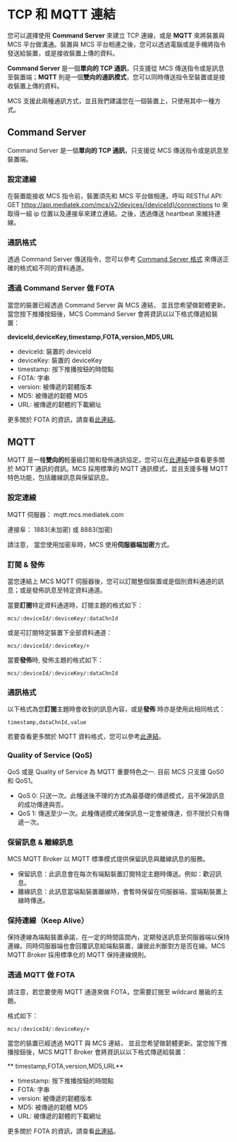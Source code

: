 # TCP 和 MQTT 連結

您可以選擇使用 **Command Server** 來建立 TCP 連線，或是 **MQTT** 來將裝置與 MCS 平台做溝通。裝置與 MCS 平台相連之後，您可以透過電腦或是手機將指令發送給裝置，或是接收裝置上傳的資料。

**Command Server** 是一個**單向的 TCP 通訊**，只支援從 MCS 傳送指令或是訊息至裝置端；**MQTT** 則是一個**雙向的通訊模式**，您可以同時傳送指令至裝置或是接收裝置上傳的資料。

MCS 支援此兩種通訊方式，並且我們建議您在一個裝置上，只使用其中一種方式。


## Command Server
Command Server 是一個**單向的 TCP 通訊**，只支援從 MCS 傳送指令或是訊息至裝置端。

### 設定連線
在裝置能接收 MCS 指令前，裝置須先和 MCS 平台做相連。呼叫 RESTful API: GET https://api.mediatek.com/mcs/v2/devices/{deviceId}/connections to 來取得一組 ip 位置以及連接阜來建立連結。之後，透過傳送 heartbeat 來維持連線。


### 通訊格式
透過 Command Server 傳送指令，您可以參考 [Command Server 格式](https://mcs.mediatek.com/resources/latest/api_references/#command-server-format) 來傳送正確的格式給不同的資料通道。

 ### 透過 Command Server 做 FOTA

當您的裝置已經透過 Command Server 與 MCS 連結， 並且您希望做韌體更新。當您按下推播按鈕後，MCS Command Server 會將資訊以以下格式傳遞給裝置：

**deviceId,deviceKey,timestamp,FOTA,version,MD5,URL**

* deviceId: 裝置的 deviceId
* deviceKey: 裝置的 deviceKey
* timestamp: 按下推播按鈕的時間點
* FOTA: 字串
* version: 被傳遞的韌體版本
* MD5: 被傳遞的韌體 MD5
* URL: 被傳遞的韌體的下載網址

更多關於 FOTA 的資訊，請查看[此連結](../tutorial/managing_firmware)。

## MQTT
MQTT 是一種**雙向的**輕量級訂閱和發佈通訊協定。您可以在[此連結](http://mqtt.org/)中查看更多關於 MQTT 通訊的資訊。MCS 採用標準的 MQTT 通訊模式，並且支援多種 MQTT 特色功能，包括離線訊息與保留訊息。

### 設定連線

MQTT 伺服器： mqtt.mcs.mediatek.com

連接阜： 1883(未加密) 或 8883(加密)

請注意， 當您使用加密阜時，MCS 使用**伺服器端加密**方式。

### 訂閱 & 發佈

當您連結上 MCS MQTT 伺服器後，您可以訂閱整個裝置或是個別資料通道的訊息；或是發佈訊息至特定資料通道。

當要**訂閱**特定資料通道時，訂閱主題的格式如下：

```
mcs/:deviceId/:deviceKey/:dataChnId
```

或是可訂閱特定裝置下全部資料通道：

```
mcs/:deviceId/:deviceKey/+
```

當要**發佈**時, 發佈主題的格式如下：

```
mcs/:deviceId/:deviceKey/:dataChnId
```

### 通訊格式

以下格式為您**訂閱**主題時會收到的訊息內容，或是**發佈** 時亦是使用此相同格式：
```
timestamp,dataChnId,value
```

若要查看更多關於 MQTT 資料格式，您可以參考[此連結](https://mcs.mediatek.com/resources/zh-TW/latest/api_references/#mqtt-溝通格式)。

### Quality of Service (QoS)

QoS 或是 Quality of Service 為 MQTT 重要特色之一. 目前 MCS 只支援 QoS0 和 QoS1。

* QoS 0: 只送一次。此種送後不理的方式為最基礎的傳遞模式，且不保證訊息的成功傳達與否。
* QoS 1: 傳送至少一次。此種傳遞模式確保訊息一定會被傳達，但不限於只有傳遞一次。

### 保留訊息 & 離線訊息

MCS MQTT Broker 以 MQTT 標準模式提供保留訊息與離線訊息的服務。

* 保留訊息：此訊息會在每次有端點裝置訂閱特定主題時傳送。例如：歡迎訊息。
* 離線訊息：此訊息當端點裝置離線時，會暫時保留在伺服器端，當端點裝置上線時傳送。

### 保持連線（Keep Alive）

保持連線為端點裝置承諾，在一定的時間區間內，定期發送訊息至伺服器端以保持連線。同時伺服器端也會回覆訊息給端點裝置，讓彼此判斷對方是否在線。MCS MQTT Broker 採用標準化的 MQTT 保持連線規則。


### 透過 MQTT 做 FOTA

請注意，若您要使用 MQTT 通道來做 FOTA，您需要訂閱至 wildcard 層級的主題。

格式如下：

```
mcs/:deviceId/:deviceKey/+
```

當您的裝置已經透過 MQTT 與 MCS 連結， 並且您希望做韌體更新。當您按下推播按鈕後，MCS MQTT Broker 會將資訊以以下格式傳遞給裝置：

** timestamp,FOTA,version,MD5,URL**

* timestamp: 按下推播按鈕的時間點
* FOTA: 字串
* version: 被傳遞的韌體版本
* MD5: 被傳遞的韌體 MD5
* URL: 被傳遞的韌體的下載網址

更多關於 FOTA 的資訊，請查看[此連結](../tutorial/managing_firmware)。



